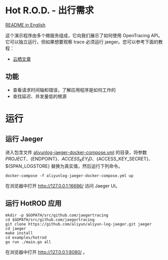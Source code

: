 # Hot R.O.D. - 出行需求

[README in English](/examples/hotrod/README.md)

这个演示程序由多个微服务组成，它向我们展示了如何使用 OpenTracing API。它可以独立运行，但如果想要观察 trace 必须运行 jaeger。您可以参考下面的教程：
* [云栖文章](/README.JAEGER.md)

## 功能

* 查看请求时间轴和错误，了解应用程序是如何工作的
* 查找延迟、并发量低的根源

# 运行

## 运行 Jaeger

进入包含文件 [aliyunlog-jaeger-docker-compose.yml](/docker-compose/aliyunlog-jaeger-docker-compose.yml) 的目录，将参数 ${PROJECT}、${ENDPOINT}、${ACCESS_KEY_ID}、${ACCESS_KEY_SECRET}、${SPAN_LOGSTORE} 替换为真实值，然后运行下列命令。

```
docker-compose -f aliyunlog-jaeger-docker-compose.yml up
```

在浏览器中打开 http://127.0.0.1:16686/ 访问 Jaeger UI。

## 运行 HotROD 应用

```
mkdir -p $GOPATH/src/github.com/jaegertracing
cd $GOPATH/src/github.com/jaegertracing
git clone https://github.com/aliyun/aliyun-log-jaeger.git jaeger
cd jaeger
make install
cd examples/hotrod
go run ./main.go all
```

在浏览器中打开 http://127.0.0.1:8080/ 。
